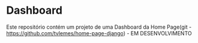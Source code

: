 # Dashboard
Este repositório contém um projeto de uma Dashboard da Home Page(git - https://github.com/tvlemes/home-page-django) - EM DESENVOLVIMENTO
